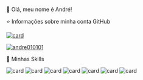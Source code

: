 
💜 Olá, meu nome é André!

⭐ Informações sobre minha conta GitHub


[![card](https://github-readme-stats.vercel.app/api?username=andre010101&theme=highcontrast)](https://github.com/andre010101/)

[![andre010101](https://github-readme-stats.vercel.app/api/top-langs/?username=andre010101&hide=html&layout=compact&theme=highcontrast)](https://github.com/andre010101/)


🚀  Minhas Skills 

![card](https://img.shields.io/badge/JavaScript-323330?style=for-the-badge&logo=javascript&logoColor=F7DF1E) ![card](https://img.shields.io/badge/HTML5-E34F26?style=for-the-badge&logo=html5&logoColor=white
) ![card](https://img.shields.io/badge/CSS3-1572B6?style=for-the-badge&logo=css3&logoColor=white
) ![card](https://img.shields.io/badge/Angular-DD0031?style=for-the-badge&logo=angular&logoColor=white
) ![card](https://img.shields.io/badge/C%23-239120?style=for-the-badge&logo=c-sharp&logoColor=white
)
![card](https://img.shields.io/badge/Bootstrap-563D7C?style=for-the-badge&logo=bootstrap&logoColor=white
)
![card](https://img.shields.io/badge/Microsoft_SQL_Server-CC2927?style=for-the-badge&logo=microsoft-sql-server&logoColor=white
)

